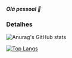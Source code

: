 ##### Olá pessoal 👋

### Detalhes 

![Anurag's GitHub stats](https://github-readme-stats.vercel.app/api?username=layonss&show_icons=true&theme=radical)


[![Top Langs](https://github-readme-stats.vercel.app/api/top-langs/?username=layonss&layout=compact)](https://github.com/layonss/)








